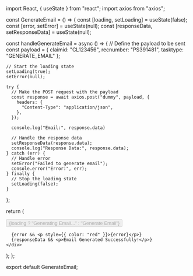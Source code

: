 
import React, { useState } from "react";
import axios from "axios";

const GenerateEmail = () => {
  const [loading, setLoading] = useState(false);
  const [error, setError] = useState(null);
  const [responseData, setResponseData] = useState(null);

  const handleGenerateEmail = async () => {
    // Define the payload to be sent
    const payload = {
      claimid: "CL123456",
      recnumber: "PS391481",
      tasktype: "GENERATE_EMAIL"
    };

    // Start the loading state
    setLoading(true);
    setError(null);

    try {
      // Make the POST request with the payload
      const response = await axios.post("dummy", payload, {
        headers: {
          "Content-Type": "application/json",
        },
      });
      
      console.log("Email:", response.data)

      // Handle the response data
      setResponseData(response.data);
      console.log("Response Data:", response.data);
    } catch (err) {
      // Handle error
      setError("Failed to generate email");
      console.error("Error:", err);
    } finally {
      // Stop the loading state
      setLoading(false);
    }
  };

  return (
    <div>
      <button onClick={handleGenerateEmail} disabled={loading}>
        {loading ? "Generating Email..." : "Generate Email"}
      </button>

      {error && <p style={{ color: "red" }}>{error}</p>}
      {responseData && <p>Email Generated Successfully!</p>}
    </div>
  );
};

export default GenerateEmail;


